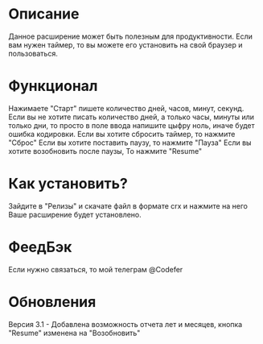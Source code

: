 # Описание
Данное расширение может быть полезным для продуктивности. 
Если вам нужен таймер, то вы можете его установить на свой браузер и пользоваться.
# Функционал
Нажимаете "Старт" пишете количество дней, часов, минут, секунд. 
Если вы не хотите писать количество дней, а только часы, минуты или только дни,
то просто в поле ввода напишите цыфру ноль, иначе будет ошибка кодировки.
Если вы хотите сбросить таймер, то нажмите "Сброс"
Если вы хотите поставить паузу, то нажмите "Пауза"
Если вы хотите возобновить после паузы, То нажмите "Resume"
# Как установить?
Зайдите в "Релизы" и скачате файл в формате crx и нажмите на него
Ваше расширение будет установлено.
# ФеедБэк
Если нужно связаться, то мой телеграм @Codefer
# Обновления
Версия 3.1 - Добавлена возможность отчета лет и месяцев, кнопка "Resume"
изменена на "Возобновить"
